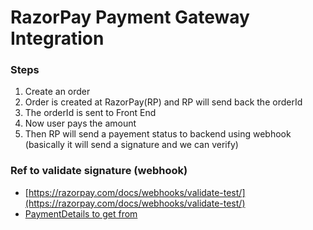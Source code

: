 # RazorPay Payment Gateway Integration


### Steps 
1. Create an order
2. Order is created at RazorPay(RP) and RP will send back the orderId
3. The orderId is sent to Front End
4. Now user pays the amount
5. Then RP will send a payement status to backend using webhook (basically it will send a signature and we can verify) 


### Ref to validate signature (webhook)
- [https://razorpay.com/docs/webhooks/validate-test/](https://razorpay.com/docs/webhooks/validate-test/)
- [PaymentDetails to get from](https://razorpay.com/docs/webhooks/payloads/payments/)